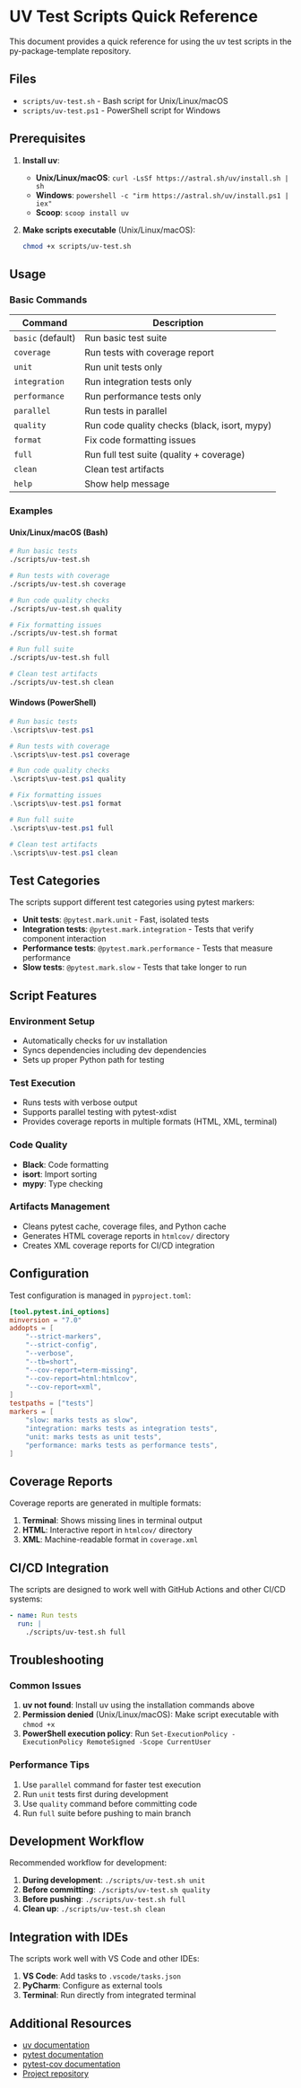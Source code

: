 # UV Test Scripts Quick Reference

This document provides a quick reference for using the uv test scripts in the py-package-template repository.

## Files

- `scripts/uv-test.sh` - Bash script for Unix/Linux/macOS
- `scripts/uv-test.ps1` - PowerShell script for Windows

## Prerequisites

1. **Install uv**: 
   - **Unix/Linux/macOS**: `curl -LsSf https://astral.sh/uv/install.sh | sh`
   - **Windows**: `powershell -c "irm https://astral.sh/uv/install.ps1 | iex"`
   - **Scoop**: `scoop install uv`

2. **Make scripts executable** (Unix/Linux/macOS):
   ```bash
   chmod +x scripts/uv-test.sh
   ```

## Usage

### Basic Commands

| Command | Description |
|---------|-------------|
| `basic` (default) | Run basic test suite |
| `coverage` | Run tests with coverage report |
| `unit` | Run unit tests only |
| `integration` | Run integration tests only |
| `performance` | Run performance tests only |
| `parallel` | Run tests in parallel |
| `quality` | Run code quality checks (black, isort, mypy) |
| `format` | Fix code formatting issues |
| `full` | Run full test suite (quality + coverage) |
| `clean` | Clean test artifacts |
| `help` | Show help message |

### Examples

#### Unix/Linux/macOS (Bash)
```bash
# Run basic tests
./scripts/uv-test.sh

# Run tests with coverage
./scripts/uv-test.sh coverage

# Run code quality checks
./scripts/uv-test.sh quality

# Fix formatting issues
./scripts/uv-test.sh format

# Run full suite
./scripts/uv-test.sh full

# Clean test artifacts
./scripts/uv-test.sh clean
```

#### Windows (PowerShell)
```powershell
# Run basic tests
.\scripts\uv-test.ps1

# Run tests with coverage
.\scripts\uv-test.ps1 coverage

# Run code quality checks
.\scripts\uv-test.ps1 quality

# Fix formatting issues
.\scripts\uv-test.ps1 format

# Run full suite
.\scripts\uv-test.ps1 full

# Clean test artifacts
.\scripts\uv-test.ps1 clean
```

## Test Categories

The scripts support different test categories using pytest markers:

- **Unit tests**: `@pytest.mark.unit` - Fast, isolated tests
- **Integration tests**: `@pytest.mark.integration` - Tests that verify component interaction
- **Performance tests**: `@pytest.mark.performance` - Tests that measure performance
- **Slow tests**: `@pytest.mark.slow` - Tests that take longer to run

## Script Features

### Environment Setup
- Automatically checks for uv installation
- Syncs dependencies including dev dependencies
- Sets up proper Python path for testing

### Test Execution
- Runs tests with verbose output
- Supports parallel testing with pytest-xdist
- Provides coverage reports in multiple formats (HTML, XML, terminal)

### Code Quality
- **Black**: Code formatting
- **isort**: Import sorting
- **mypy**: Type checking

### Artifacts Management
- Cleans pytest cache, coverage files, and Python cache
- Generates HTML coverage reports in `htmlcov/` directory
- Creates XML coverage reports for CI/CD integration

## Configuration

Test configuration is managed in `pyproject.toml`:

```toml
[tool.pytest.ini_options]
minversion = "7.0"
addopts = [
    "--strict-markers",
    "--strict-config", 
    "--verbose",
    "--tb=short",
    "--cov-report=term-missing",
    "--cov-report=html:htmlcov",
    "--cov-report=xml",
]
testpaths = ["tests"]
markers = [
    "slow: marks tests as slow",
    "integration: marks tests as integration tests",
    "unit: marks tests as unit tests",
    "performance: marks tests as performance tests",
]
```

## Coverage Reports

Coverage reports are generated in multiple formats:

1. **Terminal**: Shows missing lines in terminal output
2. **HTML**: Interactive report in `htmlcov/` directory
3. **XML**: Machine-readable format in `coverage.xml`

## CI/CD Integration

The scripts are designed to work well with GitHub Actions and other CI/CD systems:

```yaml
- name: Run tests
  run: |
    ./scripts/uv-test.sh full
```

## Troubleshooting

### Common Issues

1. **uv not found**: Install uv using the installation commands above
2. **Permission denied** (Unix/Linux/macOS): Make script executable with `chmod +x`
3. **PowerShell execution policy**: Run `Set-ExecutionPolicy -ExecutionPolicy RemoteSigned -Scope CurrentUser`

### Performance Tips

1. Use `parallel` command for faster test execution
2. Run `unit` tests first during development
3. Use `quality` command before committing code
4. Run `full` suite before pushing to main branch

## Development Workflow

Recommended workflow for development:

1. **During development**: `./scripts/uv-test.sh unit`
2. **Before committing**: `./scripts/uv-test.sh quality`
3. **Before pushing**: `./scripts/uv-test.sh full`
4. **Clean up**: `./scripts/uv-test.sh clean`

## Integration with IDEs

The scripts work well with VS Code and other IDEs:

1. **VS Code**: Add tasks to `.vscode/tasks.json`
2. **PyCharm**: Configure as external tools
3. **Terminal**: Run directly from integrated terminal

## Additional Resources

- [uv documentation](https://docs.astral.sh/uv/)
- [pytest documentation](https://docs.pytest.org/)
- [pytest-cov documentation](https://pytest-cov.readthedocs.io/)
- [Project repository](https://github.com/vamseeachanta/py-package-template)

